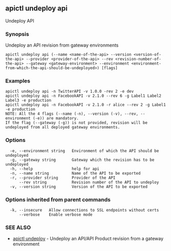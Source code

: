 ## apictl undeploy api

Undeploy API

### Synopsis

Undeploy an API revision from gateway environments

```
apictl undeploy api (--name <name-of-the-api> --version <version-of-the-api> --provider <provider-of-the-api> --rev <revision-number-of-the-api> --gateway <gateway-environment> --environment <environment-from-which-the-api-should-be-undeployed>) [flags]
```

### Examples

```
apictl undeploy api -n TwitterAPI -v 1.0.0 -rev 2 -e dev
apictl undeploy api -n FacebookAPI -v 2.1.0 --rev 6 -g Label1 Label2 Label3 -e production
apictl undeploy api -n FacebookAPI -v 2.1.0 -r alice --rev 2 -g Label1 -e production
NOTE: All the 4 flags (--name (-n), --version (-v), --rev, --environment (-e)) are mandatory. 
If the flag (--gateway (-g)) is not provided, revision will be undeployed from all deployed gateway environments.
```

### Options

```
  -e, --environment string   Environment of which the API should be undeployed
  -g, --gateway string       Gateway which the revision has to be undeployed
  -h, --help                 help for api
  -n, --name string          Name of the API to be exported
  -r, --provider string      Provider of the API
      --rev string           Revision number of the API to undeploy
  -v, --version string       Version of the API to be exported
```

### Options inherited from parent commands

```
  -k, --insecure   Allow connections to SSL endpoints without certs
      --verbose    Enable verbose mode
```

### SEE ALSO

* [apictl undeploy](apictl_undeploy.md)	 - Undeploy an API/API Product revision from a gateway environment

